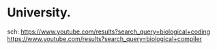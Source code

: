# University.
sch: https://www.youtube.com/results?search_query=biological+coding https://www.youtube.com/results?search_query=biological+compiler
